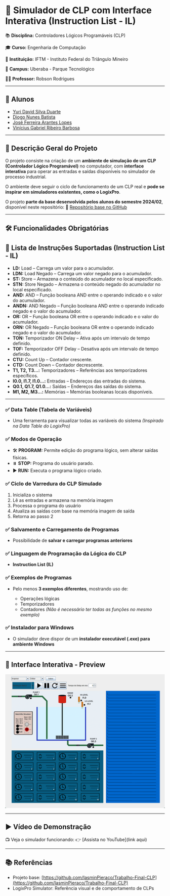 # 🤖 Simulador de CLP com Interface Interativa (Instruction List - IL)

📚 **Disciplina:** Controladores Lógicos Programáveis (CLP)

🎓 **Curso:** Engenharia de Computação

🏫 **Instituição:** IFTM - Instituto Federal do Triângulo Mineiro

📍 **Campus:** Uberaba - Parque Tecnológico

👨‍🏫 **Professor:** Robson Rodrigues

---

## 👥 Alunos

* [Yuri David Silva Duarte](https://github.com/Boyuridod)
* [Diogo Nunes Batista](https://github.com/Diogo-NB)
* [José Ferreira Arantes Lopes](https://github.com/JoseArantes83)
* [Vinícius Gabriel Ribeiro Barbosa](https://github.com/ViniciusGRBarbosa)

---

## 📌 Descrição Geral do Projeto

O projeto consiste na criação de um **ambiente de simulação de um CLP (Controlador Lógico Programável)** no computador, com **interface interativa** para operar as entradas e saídas disponíveis no simulador de processo industrial.

O ambiente deve seguir o ciclo de funcionamento de um CLP real e **pode se inspirar em simuladores existentes, como o LogixPro**.

O projeto **parte da base desenvolvida pelos alunos do semestre 2024/02**, disponível neste repositório:
🔗 [Repositório base no GitHub](https://github.com/IasminPieraco/Trabalho-Final-CLP)

---

## 🛠️ Funcionalidades Obrigatórias

## 📝 Lista de Instruções Suportadas (Instruction List - IL)

* **LD:** Load – Carrega um valor para o acumulador.
* **LDN:** Load Negado – Carrega um valor negado para o acumulador.
* **ST:** Store – Armazena o conteúdo do acumulador no local especificado.
* **STN:** Store Negado – Armazena o conteúdo negado do acumulador no local especificado.
* **AND:** AND – Função booleana AND entre o operando indicado e o valor do acumulador.
* **ANDN:** AND Negado – Função booleana AND entre o operando indicado negado e o valor do acumulador.
* **OR:** OR – Função booleana OR entre o operando indicado e o valor do acumulador.
* **ORN:** OR Negado – Função booleana OR entre o operando indicado negado e o valor do acumulador.
* **TON:** Temporizador ON Delay – Ativa após um intervalo de tempo definido.
* **TOF:** Temporizador OFF Delay – Desativa após um intervalo de tempo definido.
* **CTU:** Count Up – Contador crescente.
* **CTD:** Count Down – Contador decrescente.
* **T1, T2, T3...:** Temporizadores – Referências aos temporizadores específicos.
* **I0.0, I1.7, I1.0...:** Entradas – Endereços das entradas do sistema.
* **Q0.1, Q1.7, Q1.0...:** Saídas – Endereços das saídas do sistema.
* **M1, M2, M3...:** Memórias – Memórias booleanas locais disponíveis.

---

### ✅ Data Table (Tabela de Variáveis)

* Uma ferramenta para visualizar todas as variáveis do sistema
  *(Inspirado na Data Table do LogixPro)*

### ✅ Modos de Operação

* 🛠️ **PROGRAM:** Permite edição do programa lógico, sem alterar saídas físicas.
* ⏸️ **STOP:** Programa do usuário parado.
* ▶️ **RUN:** Executa o programa lógico criado.

### ✅ Ciclo de Varredura do CLP Simulado

1. Inicializa o sistema
2. Lê as entradas e armazena na memória imagem
3. Processa o programa do usuário
4. Atualiza as saídas com base na memória imagem de saída
5. Retorna ao passo 2

### ✅ Salvamento e Carregamento de Programas

* Possibilidade de **salvar e carregar programas anteriores**

### ✅ Linguagem de Programação da Lógica do CLP

* **Instruction List (IL)**

### ✅ Exemplos de Programas

* Pelo menos **3 exemplos diferentes**, mostrando uso de:

  * Operações lógicas
  * Temporizadores
  * Contadores
    *(Não é necessário ter todas as funções no mesmo exemplo)*

### ✅ Instalador para Windows

* O simulador deve dispor de um **instalador executável (.exe) para ambiente Windows**

---

## 🎨 Interface Interativa - Preview

![Interface do Simulador](./docs/simulation_interface.png)

---

## ▶️ Vídeo de Demonstração

📺 Veja o simulador funcionando:
👉 [Assista no YouTube](link aqui)

---

## 📚 Referências

* Projeto base: [https://github.com/IasminPieraco/Trabalho-Final-CLP](https://github.com/IasminPieraco/Trabalho-Final-CLP)
* LogixPro Simulator: Referência visual e de comportamento de CLPs

